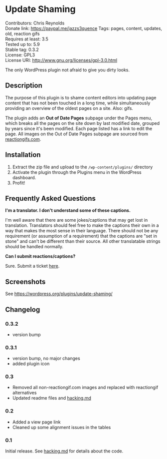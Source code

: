 # Update Shaming

Contributors: Chris Reynolds  
Donate link: https://paypal.me/jazzs3quence
Tags: pages, content, updates, old, reaction gifs  
Requires at least: 3.5  
Tested up to: 5.9  
Stable tag: 0.3.2  
License: GPL3  
License URI: http://www.gnu.org/licenses/gpl-3.0.html

The only WordPress plugin not afraid to give you dirty looks.

## Description

The purpose of this plugin is to shame content editors into updating page content that has not been touched in a long time, while simultaneously providing an overview of the oldest pages on a site. Also: gifs.

The plugin adds an **Out of Date Pages** subpage under the Pages menu, which breaks all the pages on the site down by last modified date, grouped by years since it's been modified. Each page listed has a link to edit the page. All images on the Out of Date Pages subpage are sourced from [reactiongifs.com](http://reactiongifs.com).

## Installation

1. Extract the zip file and upload to the `/wp-content/plugins/` directory
2. Activate the plugin through the Plugins menu in the WordPress dashboard.
3. Profit!

## Frequently Asked Questions

**I'm a translator. I don't understand some of these captions.**

I'm well aware that there are some jokes/captions that may get lost in translation. Translators should feel free to make the captions their own in a way that makes the most sense in their language. There should not be any requirement (or assumption of a requirement) that the captions are "set in stone" and can't be different than their source. All other translatable strings should be handled normally.

**Can I submit reactions/captions?**

Sure. Submit a ticket [here](https://github.com/jazzsequence/Update-Shaming/issues/new).


## Screenshots

See https://wordpress.org/plugins/update-shaming/

## Changelog

### 0.3.2
* version bump

### 0.3.1
* version bump, no major changes
* added plugin icon

### 0.3
* Removed all non-reactiongif.com images and replaced with reactiongif alternatives
* Updated readme files and [hacking.md](https://github.com/jazzsequence/Update-Shaming/blob/master/hacking.md)

### 0.2
* Added a view page link
* Cleaned up some alignment issues in the tables

### 0.1

Initial release. See [hacking.md](https://github.com/jazzsequence/Update-Shaming/blob/master/hacking.md) for details about the code.
